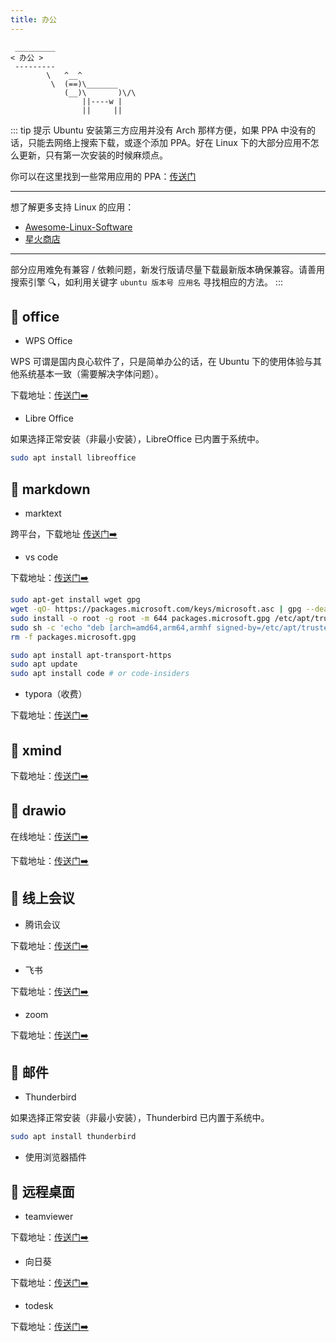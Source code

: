 ```yaml
---
title: 办公
---
```




```:no-line-numbers
 _________
< 办公 >
 ---------
        \   ^__^
         \  (==)\_______
            (__)\       )\/\
                ||----w |
                ||     ||
```

::: tip  提示
Ubuntu 安装第三方应用并没有 Arch 那样方便，如果 PPA 中没有的话，只能去网络上搜索下载，或逐个添加 PPA。好在 Linux 下的大部分应用不怎么更新，只有第一次安装的时候麻烦点。

你可以在这里找到一些常用应用的 PPA：[传送门](https://www.ubuntuupdates.org/ppas)

---

想了解更多支持 Linux 的应用：
- [Awesome-Linux-Software](https://github.com/luong-komorebi/Awesome-Linux-Software/blob/master/README_zh-CN.md)
- [星火商店](https://www.spark-app.store/)

---

部分应用难免有兼容 / 依赖问题，新发行版请尽量下载最新版本确保兼容。请善用搜索引擎 🔍，如利用关键字 `ubuntu 版本号 应用名` 寻找相应的方法。
:::



## 🍦 office


- WPS Office

WPS 可谓是国内良心软件了，只是简单办公的话，在 Ubuntu 下的使用体验与其他系统基本一致（需要解决字体问题）。

下载地址：[传送门➡️](https://linux.wps.cn/)

- Libre Office

如果选择正常安装（非最小安装），LibreOffice 已内置于系统中。

```sh
sudo apt install libreoffice
```


## 🍧 markdown

- marktext

跨平台，下载地址 [传送门➡️](https://github.com/marktext/marktext)

- vs code

下载地址：[传送门➡️](https://code.visualstudio.com/Download)

```sh
sudo apt-get install wget gpg
wget -qO- https://packages.microsoft.com/keys/microsoft.asc | gpg --dearmor > packages.microsoft.gpg
sudo install -o root -g root -m 644 packages.microsoft.gpg /etc/apt/trusted.gpg.d/
sudo sh -c 'echo "deb [arch=amd64,arm64,armhf signed-by=/etc/apt/trusted.gpg.d/packages.microsoft.gpg] https://packages.microsoft.com/repos/code stable main" > /etc/apt/sources.list.d/vscode.list'
rm -f packages.microsoft.gpg

sudo apt install apt-transport-https
sudo apt update
sudo apt install code # or code-insiders
```


- typora（收费）

下载地址：[传送门➡️](https://typoraio.cn/)



## 🍨 xmind

下载地址：[传送门➡️](https://www.xmind.cn/download/)


## 🍩 drawio

在线地址：[传送门➡️](https://app.diagrams.net/?src=about)

下载地址：[传送门➡️](https://github.com/jgraph/drawio-desktop/releases)

## 🧁 线上会议

- 腾讯会议

下载地址：[传送门➡️](https://meeting.tencent.com/download-center.html)

- 飞书

下载地址：[传送门➡️](https://www.feishu.cn/download)

- zoom

下载地址：[传送门➡️](https://zoom.us/download?os=linux)


## 🥧 邮件

- Thunderbird

如果选择正常安装（非最小安装），Thunderbird 已内置于系统中。

```sh
sudo apt install thunderbird
```

- 使用浏览器插件



## 🍬 远程桌面

- teamviewer

下载地址：[传送门➡️](https://www.teamviewer.cn/cn/download/linux/)


- 向日葵

下载地址：[传送门➡️](https://sunlogin.oray.com/download)


- todesk

下载地址：[传送门➡️](https://www.todesk.com/download.html)

